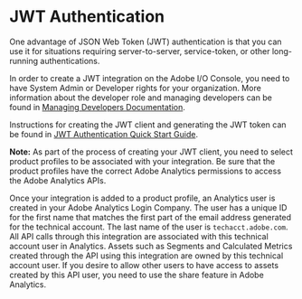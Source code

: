 # JWT Authentication

One advantage of JSON Web Token (JWT) authentication is that you can use it for situations requiring server-to-server, service-token, or other long-running authentications.

In order to create a JWT integration on the Adobe I/O Console, you need to have System Admin or Developer rights for your organization. More information about the developer role and managing developers can be found in [Managing Developers Documentation](https://helpx.adobe.com/enterprise/using/manage-developers.html).

Instructions for creating the JWT client and generating the JWT token can be found in [JWT Authentication Quick Start Guide](https://www.adobe.io/authentication/auth-methods.html#!adobeio/adobeio-documentation/master/auth/JWTAuthenticationQuickStart.md).

**Note:** As part of the process of creating your JWT client, you need to select product profiles to be associated with your integration. Be sure that the product profiles have the correct Adobe Analytics permissions to access the Adobe Analytics APIs.

Once your integration is added to a product profile, an Analytics user is created in your Adobe Analytics Login Company. The user has a unique ID for the first name that matches the first part of the email address generated for the technical account. The last name of the user is `techacct.adobe.com`. All API calls through this integration are associated with this technical account user in Analytics. Assets such as Segments and Calculated Metrics created through the API using this integration are owned by this technical account user. If you desire to allow other users to have access to assets created by this API user, you need to use the share feature in Adobe Analytics.
